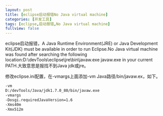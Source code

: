 ```yaml
---
layout: post
title: [eclipse启动报错No Java virtual machine]
categories: [开发工具]
tags: [eclipse,启动报错,No Java virtual machine]
fullview: false
---
```

eclipse启动报错，A Java Runtime Environment(JRE) or Java Development Kit(JDK) must be available in order to run Eclipse.No Java virtual machine was found after searching the following location:D:\devTools\eclipse\jre\bin\javaw.exe javaw.exe in your current PATH.大致意思是报找不到Java jdk或jre。

修改eclipse.ini配置，在-vmargs上面添加-vm Java路径/bin/javaw.ex，如下。
```bash
-vm 
D:/devTools/Java/jdk1.7.0_80/bin/javaw.exe 
-vmargs
-Dosgi.requiredJavaVersion=1.6
-Xms40m
-Xmx512m
```
